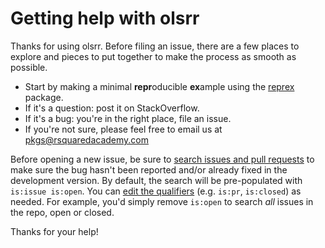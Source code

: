 # Getting help with olsrr

Thanks for using olsrr. Before filing an issue, there are a few places
to explore and pieces to put together to make the process as smooth as possible.

* Start by making a minimal **repr**oducible **ex**ample using the 
[reprex](http://reprex.tidyverse.org/) package. 
* If it's a question: post it on StackOverflow.
* If it's a bug: you're in the right place, file an issue.  
* If you're not sure, please feel free to email us at pkgs@rsquaredacademy.com

Before opening a new issue, be sure to [search issues and pull requests](https://github.com/rsquaredacademy/olsrr/issues) to make sure the bug hasn't been reported and/or already fixed in the development version. By 
default, the search will be pre-populated with `is:issue is:open`. You can 
[edit the qualifiers](https://help.github.com/articles/searching-issues-and-pull-requests/) 
(e.g. `is:pr`, `is:closed`) as needed. For example, you'd simply
remove `is:open` to search _all_ issues in the repo, open or closed.

Thanks for your help!
